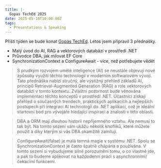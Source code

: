 ```yaml
---
title: |-
  Gopas TechEd 2025
date: 2025-05-16T10:00:00Z
tags:
  - Presentations & Speaking
---
```

Příští týden se bude konat [Gopas TechEd][1]. Letos jsem připravil 3 přednášky.

<!-- excerpt -->

* Malý úvod do AI, RAG a vektorových databází v prostředí .NET
* Průvodce DBA, jak milovat EF Core
* SynchronizationContext a ConfigureAwait - více, než potřebujete vědět

> S prudkým rozvojem umělé inteligence (AI) se neustále objevují nové způsoby využití těchto technologií v moderním softwarovém vývoji. Tato přednáška nabízí stručný, ale výstižný přehled základů AI, principů Retrieval-Augmented Generation (RAG) a role vektorových databází v tomto kontextu. Zvláštní pozornost bude věnována implementaci těchto konceptů v prostředí .NET. Účastníci získají přehled o současných trendech, praktických aplikacích a nejlepších postupech při integraci AI technologií do .NET aplikací, což je ideální startovní bod pro vývojáře hledající inspiraci a znalosti v této oblasti.

> DBA a ORM mají dlouhou historii nepříjemného vztahu. Ale nemusí to tak být. Na tomto sezení vám ukážu několik knoflíků, které můžete použít a díky kterým si vás DBA okamžitě zamilují.

> ConfigureAwait(false) je malá temná magie v systému .NET. Spolu se SynchronizationContext je často špatně chápána a používána. V tomto sezení si vybudujeme silné porozumění tomu, o co vlastně jde, a pak to budeme aplikovat na každodenní práci s asynchronními/čekacími funkcemi.

[1]: http://www.teched.cz